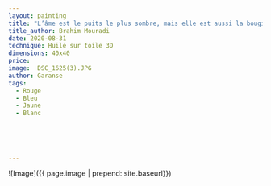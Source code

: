 ```yaml
---
layout: painting
title: "L’âme est le puits le plus sombre, mais elle est aussi la bougie la plus lumineuse."  
title_author: Brahim Mouradi
date: 2020-08-31
technique: Huile sur toile 3D
dimensions: 40x40
price: 
image:  DSC_1625(3).JPG
author: Garanse
tags:
  - Rouge
  - Bleu
  - Jaune
  - Blanc
  
  
  
  
  
---
```

![Image]({{ page.image | prepend: site.baseurl}})

